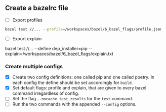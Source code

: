 ## Create a bazelrc file

- [ ] Export profiles

```bash
bazel test //... --profile=/workspaces/bazel/6_bazel_flags/profile.json
```

- [ ] Export explain

bazel test //... --define dep_installer=pip --explain=/workspaces/bazel/6_bazel_flags/explain.txt

### Create multiple configs

- [x] Create two config definitions: one called pip and one called poetry. In each config the define should be set accordingly for `build`.
- [x] Set default flags: profile and explain, that are given to every bazel command irregardless of config.
- [ ] Set the flag `--nocache_test_results` for the `test` command.
- [ ] Run the two commands with the appended `--config` options.

